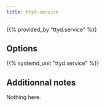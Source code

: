 ```yaml
---
title: ttyd.service
---
```


{{% provided_by "ttyd.service" %}}

## Options

{{% systemd_unit "ttyd.service" %}}

## Additionnal notes

Nothing here.